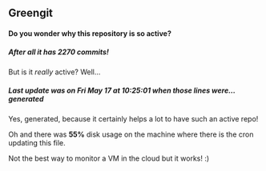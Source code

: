 ## Greengit

#### Do you wonder why this repository is so active?

##### After all it has 2270 commits!

But is it *really* active? Well...

##### Last update was on Fri May 17 at 10:25:01 when those lines were... generated

Yes, generated, because it certainly helps a lot to have such an active repo!

Oh and there was **55%** disk usage on the machine
where there is the cron updating this file.

Not the best way to monitor a VM in the cloud but it works! :)
